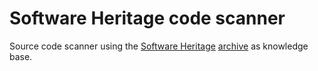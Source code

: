 Software Heritage code scanner
==============================

Source code scanner using the
[Software Heritage](https://www.softwareheritage.org/) [archive](https://archive.softwareheritage.org/)
as knowledge base.
